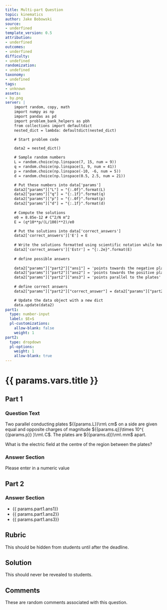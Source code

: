 ```yaml
---
title: Multi-part Question
topic: kinematics
author: Jake Bobowski
source:
- underfined
template_version: 0.5
attribution:
- underfined 
outcomes:
- underfined
difficulty:
- undefined
randomization:
- undefined
taxonomy:
- undefined
tags:
- unknown
assets:
- by.png
server: |
    import random, copy, math
    import numpy as np
    import pandas as pd
    import problem_bank_helpers as pbh
    from collections import defaultdict
    nested_dict = lambda: defaultdict(nested_dict)

    # Start problem code

    data2 = nested_dict()

    # Sample random numbers
    L = random.choice(np.linspace(7, 15, num = 9))
    q = random.choice(np.linspace(1, 9, num = 41))
    p = random.choice(np.linspace(-10, -6, num = 5))
    d = random.choice(np.linspace(0.5, 2.5, num = 21))

    # Put these numbers into data['params']
    data2["params"]["L"] = "{:.0f}".format(L)
    data2["params"]["q"] = "{:.1f}".format(q)
    data2["params"]["p"] = "{:.0f}".format(p)
    data2["params"]["d"] = "{:.1f}".format(d)
        
    # Compute the solutions
    e0 = 8.85e-12 # C^2/N m^2
    E = (q*10**p/(L/100)**2)/e0

    # Put the solutions into data['correct_answers']
    data2['correct_answers']['E'] = E
    
    # Write the solutions formatted using scientific notation while keeping 3 sig figs.
    data2['correct_answers']['Estr'] = "{:.2e}".format(E)
    
    # define possible answers
    
    data2["params"]["part2"]["ans1"] = 'points towards the negative plate'
    data2["params"]["part2"]["ans2"] = 'points towards the positive plate'
    data2["params"]["part2"]["ans3"] = 'points parallel to the plates'
    
    # define correct answers
    data2["params"]["part2"]["correct_answer"] = data2["params"]["part2"]["ans1"]

    # Update the data object with a new dict
    data.update(data2)
part1:
  type: number-input
  label: $E=$
  pl-customizations:
    allow-blank: false
    weight: 1
part2:
  type: dropdown  
  pl-options:
    weight: 1
    allow-blank: true
---
```

# {{ params.vars.title }}

## Part 1

### Question Text

Two parallel conducting plates ${{params.L}}\rm\ cm$ on a side are given equal and opposite charges of magnitude ${{params.q}}\times 10^{ {{params.p}} }\rm\ C$.  The plates are ${{params.d}}\rm\ mm$ apart.

What is the electric field at the centre of the region between the plates?

### Answer Section

Please enter in a numeric value

## Part 2

### Answer Section

- {{ params.part1.ans1}}
- {{ params.part1.ans2}}
- {{ params.part1.ans3}}

## Rubric

This should be hidden from students until after the deadline.

## Solution

This should never be revealed to students.

## Comments

These are random comments associated with this question.